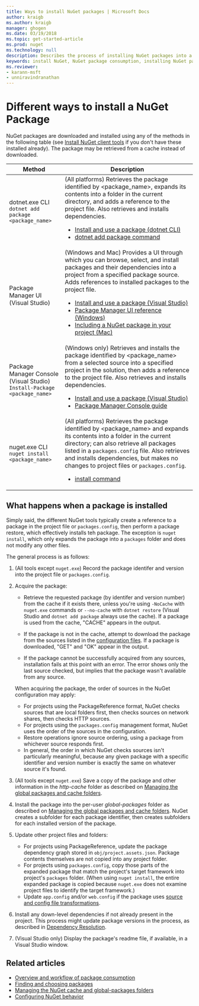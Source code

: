 ```yaml
---
title: Ways to install NuGet packages | Microsoft Docs
author: kraigb
ms.author: kraigb
manager: ghogen
ms.date: 03/19/2018
ms.topic: get-started-article
ms.prod: nuget
ms.technology: null
description: Describes the process of installing NuGet packages into a project, including what happens on disk and to applicable project files.
keywords: install NuGet, NuGet package consumption, installing NuGet packages, NuGet package references
ms.reviewer:
- karann-msft
- unniravindranathan
---
```


# Different ways to install a NuGet Package

NuGet packages are downloaded and installed using any of the methods in the following table (see [Install NuGet client tools](../install-nuget-client-tools.md) if you don't have these installed already). The package may be retrieved from a cache instead of downloaded.

| Method | Description |
| --- | --- |
| dotnet.exe CLI<br/>`dotnet add package <package_name>` | (All platforms) Retrieves the package identified by \<package_name\>, expands its contents into a folder in the current directory, and adds a reference to the project file. Also retrieves and installs dependencies.<ul><li>[Install and use a package (dotnet CLI)](../quickstart/install-and-use-a-package-using-the-dotnet-cli.md)</li><li>[dotnet add package command](/dotnet/core/tools/dotnet-add-package)</li></ul> |
| Package Manager UI (Visual Studio) | (Windows and Mac) Provides a UI through which you can browse, select, and install packages and their dependencies into a project from a specified package source. Adds references to installed packages to the project file.<ul><li>[Install and use a package (Visual Studio)](../quickstart/install-and-use-a-package-in-visual-studio.md)</li><li>[Package Manager UI reference (Windows)](../tools/package-manager-ui.md)</li><li>[Including a NuGet package in your project (Mac)](/visualstudio/mac/nuget-walkthrough)</li></ul> |
| Package Manager Console (Visual Studio)<br/>`Install-Package <package_name>` | (Windows only) Retrieves and installs the package identified by \<package_name\> from a selected source into a specified project in the solution, then adds a reference to the project file. Also retrieves and installs dependencies.<ul><li>[Install and use a package (Visual Studio)](../quickstart/install-and-use-a-package-in-visual-studio.md)</li><li>[Package Manager Console guide](../tools/package-manager-console.md)</li></ul> |
| nuget.exe CLI<br/>`nuget install <package_name>` | (All platforms) Retrieves the package identified by \<package_name\> and expands its contents into a folder in the current directory; can also retrieve all packages listed in a `packages.config` file. Also retrieves and installs dependencies, but makes no changes to project files or `packages.config`.<ul><li>[install command](../tools/cli-ref-install.md)</li></ul> |

## What happens when a package is installed

Simply said, the different NuGet tools typically create a reference to a package in the project file or `packages.config`, then perform a package restore, which effectively installs teh package. The exception is `nuget install`, which only expands the package into a `packages` folder and does not modify any other files.

The general process is as follows:

1. (All tools except `nuget.exe`) Record the package identifer and version into the project file or `packages.config`.

1. Acquire the package:
    - Retrieve the requested package (by identifer and version number) from the cache if it exists there, unless you're using `-NoCache` with `nuget.exe` commands or `--no-cache` with `dotnet restore` (Visual Studio and `dotnet add package` always use the cache). If a package is used from the cache, "CACHE" appears in the output.

    - If the package is not in the cache, attempt to download the package from the sources listed in the [configuration files](Configuring-NuGet-Behavior.md). If a package is downloaded, "GET" and "OK" appear in the output.

    - If the package cannot be successfully acquired from any sources, installation fails at this point with an error. The error shows only the last source checked, but implies that the package wasn't available from any source.

    When acquiring the package, the order of sources in the NuGet configuration may apply:
      - For projects using the PackageReference format, NuGet checks sources that are local folders first, then checks sources on network shares, then checks HTTP sources.
      - For projects using the `packages.config` management format, NuGet uses the order of the sources in the configuration.
      - Restore operations ignore source ordering, using a package from whichever source responds first.
      - In general, the order in which NuGet checks sources isn't particularly meaningful, because any given package with a specific identifier and version number is exactly the same on whatever source it's found.

1. (All tools except `nuget.exe`) Save a copy of the package and other information in the *http-cache* folder as described on [Managing the global packages and cache folders](managing-the-global-packages-and-cache-folders.md).

1. Install the package into the per-user *global-packages* folder as described on [Managing the global packages and cache folders](managing-the-global-packages-and-cache-folders.md). NuGet creates a subfolder for each package identifier, then creates subfolders for each installed version of the package.

1. Update other project files and folders:

    - For projects using PackageReference, update the package dependency graph stored in `obj/project.assets.json`. Package contents themselves are not copied into any project folder.
    - For projects using `packages.config`, copy those parts of the expanded package that match the project's target framework into project's `packages` folder. (When using `nuget install`, the entire expanded package is copied because `nuget.exe` does not examine project files to identify the target framework.)
    - Update `app.config` and/or `web.config` if the package uses [source and config file transformations](../create-packages/source-and-config-file-transformations.md).

1. Install any down-level dependencies if not already present in the project. This process might update package versions in the process, as described in [Dependency Resolution](../consume-packages/dependency-resolution.md).

1. (Visual Studio only) Display the package's readme file, if available, in a Visual Studio window.

## Related articles

- [Overview and workflow of package consumption](../consume-packages/overview-and-workflow.md)
- [Finding and choosing packages](../consume-packages/finding-and-choosing-packages.md)
- [Managing the NuGet cache and global-packages folders](managing-the-global-packages-and-cache-folders.md)
- [Configuring NuGet behavior](../consume-packages/configuring-nuget-behavior.md)
